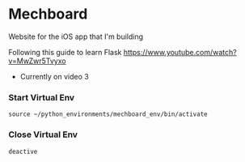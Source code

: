 # Mechboard
Website for the iOS app that I'm building

Following this guide to learn Flask
https://www.youtube.com/watch?v=MwZwr5Tvyxo

* Currently on video 3

### Start Virtual Env
`source ~/python_environments/mechboard_env/bin/activate`

### Close Virtual Env
`deactive`
